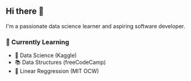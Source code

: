 ## Hi there 👋
I'm a passionate data science learner and aspiring software developer.
### 🧠 Currently Learning
- 🧪 Data Science (Kaggle)
- 📚 Data Structures (freeCodeCamp)
- 📐 Linear Reggression (MIT OCW)
<!--
**samsil-arefeen123/samsil-arefeen123** is a ✨ _special_ ✨ repository because its `README.md` (this file) appears on your GitHub profile.

Here are some ideas to get you started:

- 🔭 I’m currently working on ...
- 🌱 I’m currently learning ...
- 👯 I’m looking to collaborate on ...
- 🤔 I’m looking for help with ...
- 💬 Ask me about ...
- 📫 How to reach me: ...
- 😄 Pronouns: ...
- ⚡ Fun fact: ...
-->

